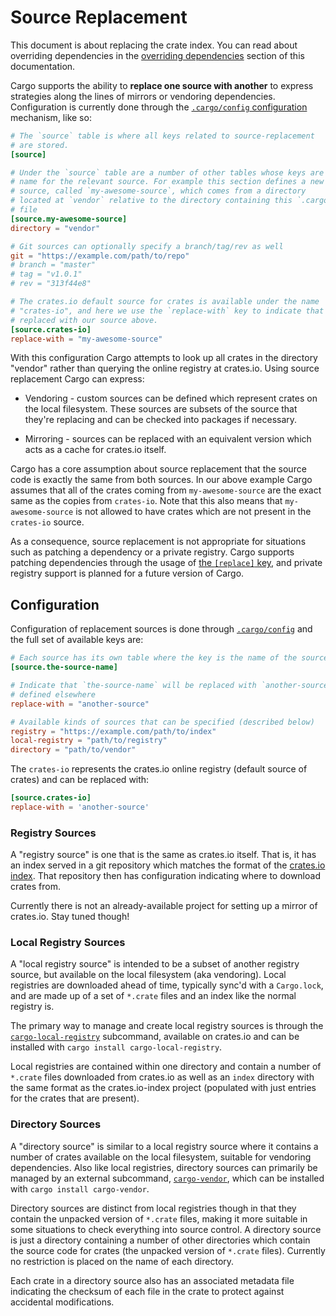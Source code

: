 # Source Replacement

This document is about replacing the crate index. You can read about overriding
dependencies in the [overriding dependencies][overriding] section of this
documentation.

Cargo supports the ability to **replace one source with another** to express
strategies along the lines of mirrors or vendoring dependencies. Configuration
is currently done through the [`.cargo/config` configuration][config] mechanism,
like so:

[config]: reference/config.html

```toml
# The `source` table is where all keys related to source-replacement
# are stored.
[source]

# Under the `source` table are a number of other tables whose keys are a
# name for the relevant source. For example this section defines a new
# source, called `my-awesome-source`, which comes from a directory
# located at `vendor` relative to the directory containing this `.cargo/config`
# file
[source.my-awesome-source]
directory = "vendor"

# Git sources can optionally specify a branch/tag/rev as well
git = "https://example.com/path/to/repo"
# branch = "master"
# tag = "v1.0.1"
# rev = "313f44e8"

# The crates.io default source for crates is available under the name
# "crates-io", and here we use the `replace-with` key to indicate that it's
# replaced with our source above.
[source.crates-io]
replace-with = "my-awesome-source"
```

With this configuration Cargo attempts to look up all crates in the directory
"vendor" rather than querying the online registry at crates.io. Using source
replacement Cargo can express:

* Vendoring - custom sources can be defined which represent crates on the local
  filesystem. These sources are subsets of the source that they're replacing and
  can be checked into packages if necessary.

* Mirroring - sources can be replaced with an equivalent version which acts as a
  cache for crates.io itself.

Cargo has a core assumption about source replacement that the source code is
exactly the same from both sources. In our above example Cargo assumes that all
of the crates coming from `my-awesome-source` are the exact same as the copies
from `crates-io`. Note that this also means that `my-awesome-source` is not
allowed to have crates which are not present in the `crates-io` source.

As a consequence, source replacement is not appropriate for situations such as
patching a dependency or a private registry. Cargo supports patching
dependencies through the usage of [the `[replace]` key][replace-section], and
private registry support is planned for a future version of Cargo.

[replace-section]: reference/manifest.html#the-replace-section
[overriding]: reference/specifying-dependencies.html#overriding-dependencies

## Configuration

Configuration of replacement sources is done through [`.cargo/config`][config]
and the full set of available keys are:

```toml
# Each source has its own table where the key is the name of the source
[source.the-source-name]

# Indicate that `the-source-name` will be replaced with `another-source`,
# defined elsewhere
replace-with = "another-source"

# Available kinds of sources that can be specified (described below)
registry = "https://example.com/path/to/index"
local-registry = "path/to/registry"
directory = "path/to/vendor"
```

The `crates-io` represents the crates.io online registry (default source of
crates) and can be replaced with:

```toml
[source.crates-io]
replace-with = 'another-source'
```

### Registry Sources

A "registry source" is one that is the same as crates.io itself. That is, it has
an index served in a git repository which matches the format of the
[crates.io index](https://github.com/rust-lang/crates.io-index). That repository
then has configuration indicating where to download crates from.

Currently there is not an already-available project for setting up a mirror of
crates.io. Stay tuned though!

### Local Registry Sources

A "local registry source" is intended to be a subset of another registry
source, but available on the local filesystem (aka vendoring). Local registries
are downloaded ahead of time, typically sync'd with a `Cargo.lock`, and are
made up of a set of `*.crate` files and an index like the normal registry is.

The primary way to manage and create local registry sources is through the
[`cargo-local-registry`][cargo-local-registry] subcommand, available on
crates.io and can be installed with `cargo install cargo-local-registry`.

[cargo-local-registry]: https://crates.io/crates/cargo-local-registry

Local registries are contained within one directory and contain a number of
`*.crate` files downloaded from crates.io as well as an `index` directory with
the same format as the crates.io-index project (populated with just entries for
the crates that are present).

### Directory Sources

A "directory source" is similar to a local registry source where it contains a
number of crates available on the local filesystem, suitable for vendoring
dependencies. Also like local registries, directory sources can primarily be
managed by an external subcommand, [`cargo-vendor`][cargo-vendor], which can be
installed with `cargo install cargo-vendor`.

[cargo-vendor]: https://crates.io/crates/cargo-vendor

Directory sources are distinct from local registries though in that they contain
the unpacked version of `*.crate` files, making it more suitable in some
situations to check everything into source control. A directory source is just a
directory containing a number of other directories which contain the source code
for crates (the unpacked version of `*.crate` files). Currently no restriction
is placed on the name of each directory.

Each crate in a directory source also has an associated metadata file indicating
the checksum of each file in the crate to protect against accidental
modifications.
